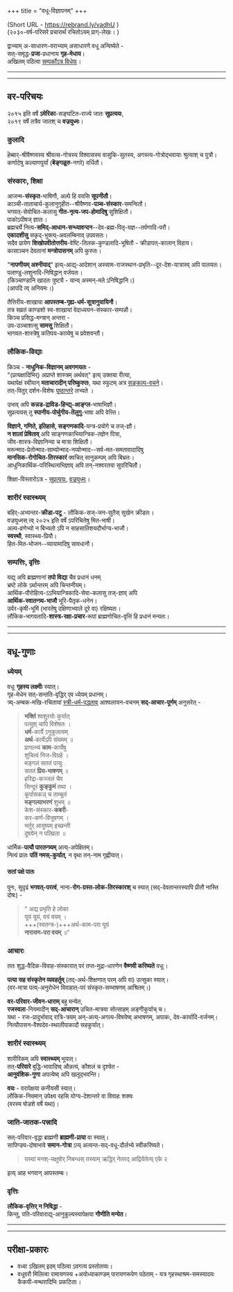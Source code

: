 +++
title = "वधू-विज्ञापनम्"
+++

(Short URL - https://rebrand.ly/vadhU )  
(२०३०-वर्ष-परिसरे प्रचारार्थं रचितोऽयम् प्राग्-लेखः। )

द्वाभ्याम् अ-साधारण-वराभ्याम् असाधारणे वधू अन्विष्येते -  
सत्-समृद्ध-**प्रजा**-प्रधानाय **गृह-मेधाय**।  
अखिलम् पठित्वा [सम्पर्कोऽत्र विधेयः](/intro/contact/)।

_______________________________________
_______________________________________

## वर-परिचयः
२०१५ इति वर्षे **ऽमेरिका**-सङ्घटित-राज्ये जातः **सुप्रत्ययः**,  
२०१९ वर्षे तत्रैव जातश् च **वज्रयुध्मः**।  

### कुलादि
हॆब्बार्-श्रीवैष्णवस्य श्रीवत्स-गोत्रस्य विश्वासस्य वासुकि-सुतस्य, अगस्त्य-गोत्रोद्भवायाः श्रुत्याश् च पुत्रौ।  
कर्णाटेषु कल्याणपुर्यां (**बॆङ्गळूरु**-नगरे) वर्धितौ। 

### संस्कारः, शिक्षा
आजन्म-**संस्कृत**-भाषिणौ, अल्पे हि वयसि **सूपनीतौ**।  
काञ्ची-ताताचार्य-कुलानुगृहीत--श्रीवैष्णव-**पञ्च-संस्कार**-समन्वितौ।  
भगवत्-सेवोचित-कलासु **गीत-नृत्य-जप-होमादिषु** सुशिक्षितौ।  
पाकोऽपीषज् ज्ञातः।   
ब्रह्मचर्ये नित्य-**समिद्-आधान-सन्ध्यावन्दन**--देव-ब्रह्म-पितृ-यज्ञ--तर्पणादि-परौ।  
**एकादशीसु** सकृद्-भुक्त्य्-अवलम्बिनाव् उपवसतः।  
सदैव प्रायेण **शिखोपवीतोत्तरीय**-वेष्टि-तिलक-कुण्डलादि-भूषितौ - क्रीडापत्-कालान् विहाय।  
कासाञ्चन देवतानां **मन्त्रोपासनम्** अपि कुरुतः। 

"**नापणीयम् अश्नीयाद्**" इत्य्-आद्य्-आदेशान् अस्साम-राजस्थान-प्रभृति--दूर-देश-यात्रास्व् अपि पालयतः।  
पलाण्डु-लशुनादि-निषिद्धान् वर्जयतः।  
(किञ्चाण्डानि खादतः पुष्ट्यै - यान्य् अस्मन्-मते ऽनिषिद्धानि।)  
(आपदि त्व् अनियमः।)  

तैत्तिरीय-शाखाया **आपस्तम्ब-गृह्य-धर्म-सूत्रानुयायिनौ**।  
तत्र सव्रतं काण्डशो स्व-शाखायां वेदाध्ययन-संस्कार-सम्पन्नौ।  
किञ्च प्रसिद्ध-मन्त्रान् अन्तरा -  
उप-उञ्चाशत्सु **सामसु** शिक्षितौ।  
भागवत-शास्त्रेषु कतिपय-काव्येषु च प्रवेशवन्तौ।  

### लौकिक-विद्याः
किञ्च - **नाधुनिक-विज्ञानम् अवगणयतः** -  
"(प्रत्यक्षादिभिर्) अप्राप्ते शास्त्रम् अर्थवत्" इत्य् उक्तया रीत्या,  
यथापेक्षं स्वीयान् **मताचारादीन् परिष्कुरुतः**, यथा स्फुटम् अत्र [सङ्कल्प-वचने](/kalpAntaram/vishvAsaH/kriyA-nishchayaH/tAtkAlika-saMskAraH/manaH/sankalpaH.md)।  
तत्-पितुर् दर्शन-विशेषः [पृष्ठान्तरे](https://rebrand.ly/vaishvAsam) लभ्यते ।

उभाव् अपि **कन्नड-द्राविड-हिन्द्य्-आङ्ग्ल**-भाषाभिज्ञौ।  
सुप्रत्ययस् तु **स्पानीय-पोर्चुगीय-तॆलुगु**-भाषा अपि वेत्त्ति।  

**विज्ञाने, गणिते, इतिहासे, सङ्गणकादि**-यन्त्र-प्रयोगे च तज्-ज्ञौ।  
**न शालां प्रेषिताव्** अपि साङ्गणकाभियान्त्रिक-तज्ञेन पित्रा,  
जीव-शास्त्र-विज्ञानिन्या च मात्रा शिक्षितौ।  
मरून्माद-प्रेतोन्माद-साम्योन्माद-नव्योन्माद--सर्व-मत-समतावादादिषु  
**मानसिक-रोगोचित-तिरस्कारं** क्वचित् सानुकम्पम् अपि बिभ्रतः।  
आधुनिकार्थिक-परिस्थित्यभिज्ञाव् अपि तन्-नश्वरतया सुपरिचितौ। 

शिक्षा-विस्तारोऽत्र - [सुप्रत्ययः](/notes/skills/education/home_school/india/case-snapshots/Sup/), [वज्रयुध्मः](/notes/skills/education/home_school/india/case-snapshots/Vaj/)। 

### शारीरं स्वास्थ्यम्
बहिर्-अभ्यन्तर-**क्रीडा-पटू** - लौकिक-सज्-जन-सुतैस् सुखेन क्रीडतः।  
वज्रयुध्मस् त्व् २०२५ इति वर्षे ऽपरिचितेषु मित-भाषी।  
अल्प-व्रणेभ्यो न बिभ्यतो ऽपि न साहसातिशयदौर्भाग्य-भाजौ।  
**स्वस्थौ**, स्वास्थ्य-प्रियौ।  
हित-मित-भोजन--व्यायामादिषु सावधानौ। 

### सम्पत्तिः, वृत्तिः
यद्य् अपि ब्राह्मणानां **तपो विद्या** चैव प्रधानं धनम्  
भ्रष्टे लोके ऽर्थान्तरम् अपि चिन्तनीयम्।  
आर्थिक-पौरोहित्य-ऽऽभियान्त्रिकादि-सेवा-कलासु तज्-ज्ञाव् अपि  
**आर्थिक-स्वातन्त्र्य-भाजौ** भूरि-पैतृक-धनेन।  
उर्वर-कृषी-भूमिं (भारतेषु दक्षिणाभ्याले दूरे वा) रक्षिष्यतः।  
लौकिक-भागवतादि-**शास्त्र-रक्षा-प्रचार**-रूपां ब्राह्मणोचित-वृत्तिं हि प्रधानं मन्यतः। 

_______________________________________
_______________________________________

## वधू-गुणाः

### ध्येयम्
वधूः **गृहस्य लक्ष्मीः** स्यात्।  
गृह-मेधेन सत्-सन्तति-वृद्धिर् एव ध्येयम् प्रधानम्।  
त्र्य्-अम्बक-मखि-रचितायां [स्त्री-धर्म-पद्धताव्](/kalpAntaram/strI-dharma-paddhatiH/sarva-prastutiH/02_jIvat-patikA-dharmAntaram/01_sAdhAraNa-dharmAH) आश्वलायन-वचनम् **सद्-आचार-पूर्णम्** अनुसरेत् -

> **भक्तिं** श्वशुरयोः कुर्यात्  
पत्युश् चापि विशेषतः ।  
**धर्म**-कार्ये ऽनुकूलत्वम्  
**अर्थ**-कार्येऽपि संयमम् ॥  
प्रागल्भ्यं **काम**-कार्येषु  
शुचित्वं निज-विग्रहे ।  
मङ्गलं सततं पत्युः  
सततं **प्रिय-भाषणम्** ॥  
हरिद्रा-कज्जलं चैव  
सिन्दूरं **कुङ्कुमं** तथा ।  
कूर्पासकञ् च ताम्बूलं  
**मङ्गल्याभरणं** शुभम् ॥  
केश-संस्कार-**कबरी**-  
कर-कर्ण-विभूषणम् ।  
भर्तुर् आयुष्यम् इच्छन्ती  
दूषयेन् न पतिव्रता ॥

धार्मिक-**पत्यौ पारतन्त्र्यम्** अत्य्-अपेक्षितम्।  
नित्यं प्रातः **पतिं नमस्-कुर्यात्**, न वृथा तन्-नाम गृह्णीयात्।

#### सतां पक्षे पातः
पुनः, सुदृढं **भगवत्-परत्वं**, नाना-**रोग-ग्रस्त-लोक-तिरस्कारश्** च स्यात् (सद्-देवतान्तरस्यापि प्रीतौ नास्ति दोषः) -

> " अद्य प्रभृति हे लोका  
यूयं यूयं, वयं वयम् ।  
+++(स्वतन्त्र-)+++अर्थ-काम-परा यूयं  
**नारायण-परा वयम्** ॥"


### आचारः
ततः शुद्ध-वैदिक-विवाह-संस्कारात् परं तप्त-मुद्रा-धारणेन **वैष्णवी करिष्यते** वधूः।

**पत्या सह संस्कृतेन व्यवहर्तुम्** (तद्-अर्थ-शिक्षणात् परम् अपि वा) उत्सुका स्यात्।  
(वर-मात्रा पत्य्-अनुरोधेन विवाहात्-परं संस्कृत-सम्भाषणम् आश्रितम्।)

**वर-परिवार-जीवन-धाराम्** बहु मन्येत,  
**रजस्वला**-नियमादीन् **सद्-आचारान्** उचित-मात्रया सोत्साहम् अङ्गीकुर्याच् च।  
यथा - रजः-प्रादुर्भावाद् रात्रि-त्रयम् अन्-अत्य्-अगत्य-विषयेष्व् अभाषणम्, अपाकः, देव-कार्यादि-वर्जनम्।  
नित्यौपासन-वैश्वदेव-स्थालीपाकादौ सहकुर्यात्।

### शारीरं स्वास्थ्यम्
शारीरिकम् अपि **स्वास्थ्यम्** भूयात्।  
तत्-**परिवारे** बुद्धि-भावादिष्व् औन्नत्यं, कौशलं च दृश्येत -  
**आनुवंशिक-गुणा** अपत्येष्व् अपि खलूद्भवन्ति।  

**वयः** - वरापेक्षया कनीयसी स्यात्।  
लौकिक-नियमान् उपेक्ष्य रहसि योग्य-देशान्तरे वा विवाहः शक्यः  
(वरस्य षोडशे वर्षे यथा)।  

### जाति-जातक-पत्त्रादि
सत्-परिवार-वृद्धा ब्राह्मणी **ब्राह्मणी-प्राया** वा स्यात्।  
सापिण्ड्य-दोषाभावे **समान-गोत्रा** ऽप्य् अत्यन्त-सद्-वधू-दौर्लभ्ये स्वीकरिष्यते।

> यस्यां मनश्-चक्षुषोर् निबन्धस् तस्याम् ऋद्धिर् नेतरद् आद्रियेतेत्य् एके २

इत्य् आह भगवान् आपस्तम्बः। 

### वृत्तिः
**लौकिक-वृत्तिर् न निषिद्धा** -  
किन्तु, पति-परिवाराद्य्-आनुकूल्यस्यापेक्षया **गौणीति मन्येत**।  

_______________________________________
_______________________________________

## परीक्षा-प्रकारः
- वध्वा ऽखिलम् इदम् पठित्वा ऽवगत्य प्रस्तोतव्यः।  
- वधूवरौ मिलित्वा रामायणस्य +अयोध्याकाण्डम् पारायणरूपेण पठेताम् - यत्र गृहस्थाश्रम-समस्यादयः कैकयी-मन्थरादिभिः प्रकटिताः। 
